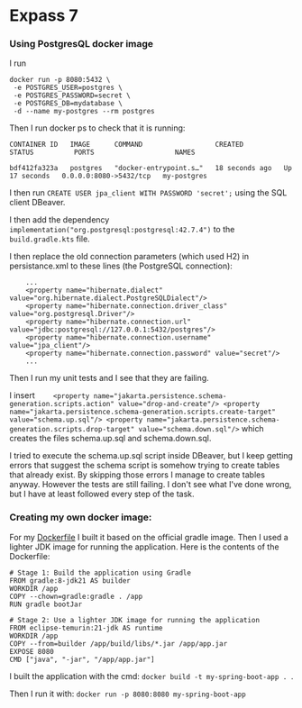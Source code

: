 # Expass 7

### Using PostgresQL docker image

I run 
``` 
docker run -p 8080:5432 \
 -e POSTGRES_USER=postgres \
 -e POSTGRES_PASSWORD=secret \
 -e POSTGRES_DB=mydatabase \
 -d --name my-postgres --rm postgres
 ```


Then I run docker ps to check that it is running:

``` CONTAINER ID   IMAGE      COMMAND                  CREATED          STATUS          PORTS                    NAMES ```

``` bdf412fa323a   postgres   "docker-entrypoint.s…"   18 seconds ago   Up 17 seconds   0.0.0.0:8080->5432/tcp   my-postgres ```

I then run ``` CREATE USER jpa_client WITH PASSWORD 'secret'; ``` using the SQL client DBeaver.

I then add the dependency ``` implementation("org.postgresql:postgresql:42.7.4") ``` to the ``` build.gradle.kts ``` file.

I then replace the old connection parameters (which used H2) in persistance.xml to these lines (the PostgreSQL connection):
``` 
    ...
    <property name="hibernate.dialect" value="org.hibernate.dialect.PostgreSQLDialect"/>
    <property name="hibernate.connection.driver_class" value="org.postgresql.Driver"/>
    <property name="hibernate.connection.url" value="jdbc:postgresql://127.0.0.1:5432/postgres"/>
    <property name="hibernate.connection.username" value="jpa_client"/>
    <property name="hibernate.connection.password" value="secret"/>
    ...
```
Then I run my unit tests and I see that they are failing.

I insert ```     <property name="jakarta.persistence.schema-generation.scripts.action" value="drop-and-create"/>
    <property name="jakarta.persistence.schema-generation.scripts.create-target" value="schema.up.sql"/>
    <property name="jakarta.persistence.schema-generation.scripts.drop-target" value="schema.down.sql"/>
    ```
which creates the files schema.up.sql and schema.down.sql.

I tried to execute the schema.up.sql script inside DBeaver, but I keep getting errors that suggest the schema script is somehow trying to create tables that already exist. By skipping those errors I manage to create tables anyway. However the tests are still failing. I don't see what I've done wrong, but I have at least followed every step of the task.

### Creating my own docker image:

For my [Dockerfile](https://github.com/Kremtastic/DAT250-Expass/blob/main/demo/Dockerfile) I built it based on the official gradle image.
Then I used a lighter JDK image for running the application.
Here is the contents of the Dockerfile:
```
# Stage 1: Build the application using Gradle
FROM gradle:8-jdk21 AS builder
WORKDIR /app
COPY --chown=gradle:gradle . /app
RUN gradle bootJar

# Stage 2: Use a lighter JDK image for running the application
FROM eclipse-temurin:21-jdk AS runtime
WORKDIR /app
COPY --from=builder /app/build/libs/*.jar /app/app.jar
EXPOSE 8080
CMD ["java", "-jar", "/app/app.jar"]
```

I built the application with the cmd: ```docker build -t my-spring-boot-app . ```.

Then I run it with: ``` docker run -p 8080:8080 my-spring-boot-app ```
